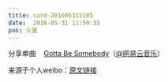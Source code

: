 ```yaml
---
title: card-201605311105
date:  2016-05-31 11:50:35
pos: 火星
---
```

分享单曲<a  href="https://weibo.cn/sinaurl?u=http%3A%2F%2Fmusic.163.com%2Fshare%2F43018491%2F351356057" data-hide=""><span class='url-icon'><img style='width: 1rem;height: 1rem' src='https://h5.sinaimg.cn/upload/2015/09/25/3/timeline_card_small_web_default.png'></span><span class="surl-text">Gotta Be Somebody</span></a>（<a href='/n/网易云音乐'>@网易云音乐</a>） 

来源于个人weibo：[原文链接](https://m.weibo.cn/status/Dy3pHt4Ug?mblogid=Dy3pHt4Ug)